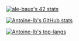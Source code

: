 
[![ale-baux's 42 stats](https://badge42.herokuapp.com/api/stats/ale-baux)](https://github.com/JaeSeoKim/badge42)

[![Antoine-lb's GitHub stats](https://github-readme-stats.vercel.app/api?username=Antoine-lb)](https://github.com/Antoine-lb/github-readme-stats)

[![Antoine-lb's top-langs](https://github-readme-stats.vercel.app/api/top-langs?username=Antoine-lb&theme=blue-green)](https://github.com/Antoine-lb/github-readme-stats)
<!--
**Antoine-lb/Antoine-lb** is a ✨ _special_ ✨ repository because its `README.md` (this file) appears on your GitHub profile.

Here are some ideas to get you started:

- 🔭 I’m currently working on ...
- 🌱 I’m currently learning ...
- 👯 I’m looking to collaborate on ...
- 🤔 I’m looking for help with ...
- 💬 Ask me about ...
- 📫 How to reach me: ...
- 😄 Pronouns: ...
- ⚡ Fun fact: ...
-->
